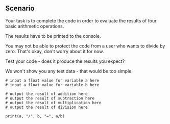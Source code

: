 ## Scenario
Your task is to complete the code in order to evaluate the results of four basic arithmetic operations.

The results have to be printed to the console.

You may not be able to protect the code from a user who wants to divide by zero. That's okay, don't worry about it for now.

Test your code - does it produce the results you expect?

We won't show you any test data - that would be too simple.

```
# input a float value for variable a here
# input a float value for variable b here

# output the result of addition here
# output the result of subtraction here
# output the result of multiplication here
# output the result of division here

print(a, "/", b, "=", a/b)
```
